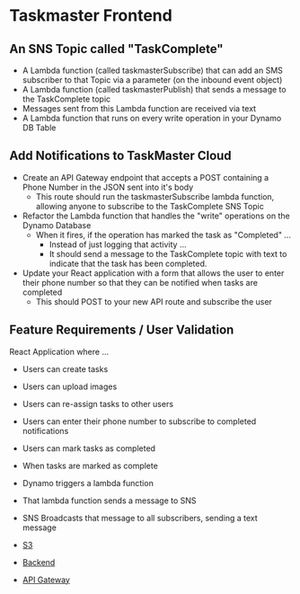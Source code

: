 # Taskmaster Frontend

## An SNS Topic called "TaskComplete"
- A Lambda function (called taskmasterSubscribe) that can add an SMS subscriber to that Topic via a parameter (on the inbound event object)
- A Lambda function (called taskmasterPublish) that sends a message to the TaskComplete topic
- Messages sent from this Lambda function are received via text
- A Lambda function that runs on every write operation in your Dynamo DB Table

## Add Notifications to TaskMaster Cloud
- Create an API Gateway endpoint that accepts a POST containing a Phone Number in the JSON sent into it's body
  - This route should run the taskmasterSubscribe lambda function, allowing anyone to subscribe to the TaskComplete SNS Topic
- Refactor the Lambda function that handles the "write" operations on the Dynamo Database
  - When it fires, if the operation has marked the task as "Completed" ...
    - Instead of just logging that activity ...
    - It should send a message to the TaskComplete topic with text to indicate that the task has been completed.
- Update your React application with a form that allows the user to enter their phone number so that they can be notified when tasks are completed
  - This should POST to your new API route and subscribe the user

## Feature Requirements / User Validation
React Application where ...
- Users can create tasks
- Users can upload images
- Users can re-assign tasks to other users
- Users can enter their phone number to subscribe to completed notifications
- Users can mark tasks as completed
- When tasks are marked as complete
- Dynamo triggers a lambda function
- That lambda function sends a message to SNS
- SNS Broadcasts that message to all subscribers, sending a text message

- [S3](http://taskmaster-frontend.s3-website-us-west-2.amazonaws.com)
- [Backend](http://taskmaster-dev.us-west-2.elasticbeanstalk.com/api/v1/tasks)
- [API Gateway](https://eic7g8klvd.execute-api.us-west-2.amazonaws.com/dev/tasks)